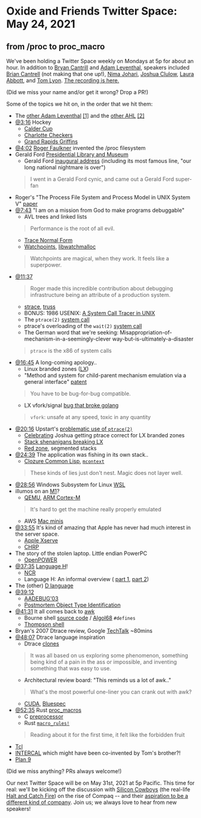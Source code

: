 # Oxide and Friends Twitter Space: May 24, 2021

## from /proc to proc_macro

We've been holding a Twitter Space weekly on Mondays at 5p for about an hour.
In addition to [Bryan Cantrill](https://twitter.com/bcantrill) and
[Adam Leventhal](https://twitter.com/ahl), speakers included
[Brian Cantrell](https://twitter.com/briancantrell) (not making that one up!),
[Nima Johari](https://twitter.com/NimaJohari),
[Joshua Clulow](https://twitter.com/jmclulow),
[Laura Abbott](https://twitter.com/openlabbott), and
[Tom Lyon](https://twitter.com/aka_pugs).
[The recording is here.](https://youtu.be/85eApYSj3ic)

(Did we miss your name and/or get it wrong? Drop a PR!)

Some of the topics we hit on, in the order that we hit them:

- The [other Adam Leventhal](https://twitter.com/adamleventhal)
  [[1]](https://twitter.com/AdamLeventhal/status/392036112623206400)
  and the [other AHL](https://twitter.com/theahl)
  [[2]](https://twitter.com/TheAHL/status/504697752438456320)
- [@3:16](https://youtu.be/85eApYSj3ic?t=196) Hockey
  - [Calder Cup](https://en.wikipedia.org/wiki/Calder_Cup)
  - [Charlotte Checkers](https://en.wikipedia.org/wiki/Charlotte_Checkers)
  - [Grand Rapids Griffins](https://en.wikipedia.org/wiki/Grand_Rapids_Griffins)
- [@4:02](https://youtu.be/85eApYSj3ic?t=242)
  [Roger Faulkner](https://www.usenix.org/memoriam-roger-faulkner)
  invented the /proc filesystem
- Gerald Ford [Presidential Library and Museum](https://www.fordlibrarymuseum.gov/)
  - Gerald Ford [inaugural address][ford address]
    (including its most famous line, "our long national nightmare is over")
  > I went in a Gerald Ford cynic, and came out a Gerald Ford super-fan
- Roger's "The Process File System and Process Model in UNIX System V" [paper][proc paper]
- [@7:43](https://youtu.be/85eApYSj3ic?t=463)
  "I am on a mission from God to make programs debuggable"
  - AVL trees and linked lists
  > Performance is the root of all evil.
  - [Trace Normal Form](https://docs.oracle.com/cd/E19504-01/802-5880/6i9k05dga/index.html)
  - [Watchpoints], [libwatchmalloc]
  > Watchpoints are magical, when they work. It feels like a superpower.
- [@11:37](https://youtu.be/85eApYSj3ic?t=697)
  > Roger made this incredible contribution about debugging infrastructure
  > being an attribute of a production system.
  - [strace](https://en.wikipedia.org/wiki/Strace),
    [truss](https://illumos.org/man/truss)
  - BONUS: 1986 USENIX: [A System Call Tracer in UNIX][syscall tracer]
  - The `ptrace(2)` [system call](https://man7.org/linux/man-pages/man2/ptrace.2.html)
  - ptrace's overloading of the `wait(2)`
    [system call](https://man7.org/linux/man-pages/man2/waitpid.2.html)
  - The German word that we're seeking:
    Misappropriation-of-mechanism-in-a-seemingly-clever way-but-is-ultimately-a-disaster
  > `ptrace` is the x86 of system calls
- [@16:45](https://youtu.be/85eApYSj3ic?t=1005) A long-coming apology..
  - Linux branded zones ([LX](https://illumos.org/docs/about/features/#lx-linux-emulation))
  - "Method and system for child-parent mechanism emulation via a general interface"
    [patent](https://patents.google.com/patent/US20080133214)
  > You have to be bug-for-bug compatible.
  - LX vfork/signal [bug that broke golang](https://smartos.org/bugview/OS-7121)
  > `vfork`: unsafe at any speed, toxic in any quantity
- [@20:16](https://youtu.be/85eApYSj3ic?t=1216)
  Upstart's [problematic use of `ptrace(2)`][upstart ptrace]
  - [Celebrating](https://twitter.com/bcantrill/status/566053940194594816)
    Joshua getting ptrace correct for LX branded zones
  - [Stack shenanigans breaking LX](https://smartos.org/bugview/OS-4215)
  - [Red zone](https://en.wikipedia.org/wiki/Red_zone_(computing)), segmented stacks
- [@24:39](https://youtu.be/85eApYSj3ic?t=1479)
  The application was fishing in its own stack..
  - [Clozure Common Lisp](https://en.wikipedia.org/wiki/Clozure_CL),
    [`mcontext`](https://man7.org/linux/man-pages/man2/getcontext.2.html)
  > These kinds of lies just don't nest. Magic does not layer well.
- [@28:56](https://youtu.be/85eApYSj3ic?t=1736)
  Windows Subsystem for Linux [WSL](https://docs.microsoft.com/en-us/windows/wsl/about)
- illumos on an [M1](https://en.wikipedia.org/wiki/Apple_M1)?
  - [QEMU](https://en.wikipedia.org/wiki/QEMU),
    [ARM Cortex-M](https://en.wikipedia.org/wiki/ARM_Cortex-M)
  > It's hard to get the machine really properly emulated
  - AWS [Mac minis](https://techcrunch.com/2020/11/30/aws-brings-the-mac-mini-to-its-cloud/)
- [@33:55](https://youtu.be/85eApYSj3ic?t=2035)
  It's kind of amazing that Apple has never had much interest in the server space.
  - [Apple Xserve](https://en.wikipedia.org/wiki/Xserve)
  - [CHRP](https://en.wikipedia.org/wiki/Common_Hardware_Reference_Platform)
- The story of the stolen laptop. Little endian PowerPC
  - [OpenPOWER](https://en.wikipedia.org/wiki/OpenPOWER_Foundation)
- [@37:35](https://youtu.be/85eApYSj3ic?t=2255)
  [Language H](https://en.wikipedia.org/wiki/Language_H)!
  - [NCR](https://en.wikipedia.org/wiki/NCR_Corporation)
  - Language H: An informal overview (
    [part 1](https://www.computerconservationsociety.org/resurrection/res81.htm#d),
    [part 2](https://www.computerconservationsociety.org/resurrection/res82.htm#d))
- The (other) [D language](https://dlang.org/)
- [@39:12](https://youtu.be/85eApYSj3ic?t=2352)
  - [AADEBUG'03](https://arxiv.org/html/cs/0309027)
  - [Postmortem Object Type Identification](https://arxiv.org/abs/cs/0309037)
- [@41:31](https://youtu.be/85eApYSj3ic?t=2491) It all comes back to
  [awk](https://en.wikipedia.org/wiki/AWK#History)
  - Bourne shell [source code][bash def] /
    [Algol68](https://en.wikipedia.org/wiki/ALGOL_68) `#defines`
  - [Thompson shell](https://en.wikipedia.org/wiki/Thompson_shell)
- Bryan's 2007 Dtrace review, Google [TechTalk](https://youtu.be/6chLw2aodYQ) ~80mins
- [@48:07](https://youtu.be/85eApYSj3ic?t=2887) Dtrace language inspiration
  - Dtrace [clones](http://dtrace.org/blogs/ahl/2007/08/02/dtrace-knockoffs/)
  > It was all based on us exploring some phenomenon,
  > something being kind of a pain in the ass or impossible,
  > and inventing something that was easy to use.
  - Architectural review board: "This reminds us a lot of awk.."
  > What's the most powerful one-liner you can crank out with awk?
  - [CUDA](https://en.wikipedia.org/wiki/CUDA),
    [Bluespec](https://en.wikipedia.org/wiki/Bluespec)
- [@52:35](https://youtu.be/85eApYSj3ic?t=3155)
  Rust [proc_macros][proc macro]
  - C [preprocessor](https://en.wikipedia.org/wiki/C_preprocessor)
  - Rust [`macro_rules!`](https://doc.rust-lang.org/beta/rust-by-example/macros.html)
  > Reading about it for the first time, it felt like the forbidden fruit
- [Tcl](https://en.wikipedia.org/wiki/Tcl)
- [INTERCAL](https://en.wikipedia.org/wiki/INTERCAL)
  which might have been co-invented by Tom's brother?!
- [Plan 9](https://en.wikipedia.org/wiki/Plan_9_from_Bell_Labs)

(Did we miss anything? PRs always welcome!)

Our next Twitter Space will be on May 31st, 2021 at 5p Pacific.
This time for real: we'll be kicking off the discussion with
[Silicon Cowboys](https://www.imdb.com/title/tt4938484/) (the real-life
[Halt and Catch Fire](https://en.wikipedia.org/wiki/Halt_and_Catch_Fire_(TV_series)))
on the rise of Compaq -- and their
[aspiration to be a different kind of company](https://twitter.com/sdtuck/status/1393453302675771392).
Join us; we always love to hear from new speakers!

[ford address]: https://en.wikipedia.org/wiki/Inauguration_of_Gerald_Ford#Remarks_upon_swearing-in
[proc paper]: https://www.usenix.org/sites/default/files/usenix_winter91_faulkner.pdf
[syscall tracer]: https://drive.google.com/file/d/1-w5GH2Vr0VtRd-4DS0082H2YTby4M9vL/view?usp=sharing
[upstart ptrace]: https://blueprints.launchpad.net/ubuntu/+spec/foundations-q-upstart-overcome-ptrace-limitations
[bash def]: https://www.tuhs.org/cgi-bin/utree.pl?file=V7/usr/src/cmd/sh/main.c
[proc macro]: https://doc.rust-lang.org/book/ch19-06-macros.html#attribute-like-macros
[libwatchmalloc]: https://github.com/illumos/illumos-gate/tree/master/usr/src/lib/watchmalloc
[watchpoints]: http://dtrace.org/blogs/eschrock/2004/07/17/watchpoints-features-in-solaris-10/

